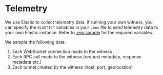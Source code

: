 # Telemetry

We use Elastic to collect telemetry data. If running your own witness, you can specify the `ELASTIC*` variables in your `.env` file to send telemetry data to your own Elastic instance.
Refer to [.env.sample](../.env.sample) for the required variables.

We sample the following data:
1. Each WebSocket connection made to the witness
2. Each RPC call made to the witness (request metadata, response metadata etc.)
3. Each tunnel created by the witness (host, port, geolocation)